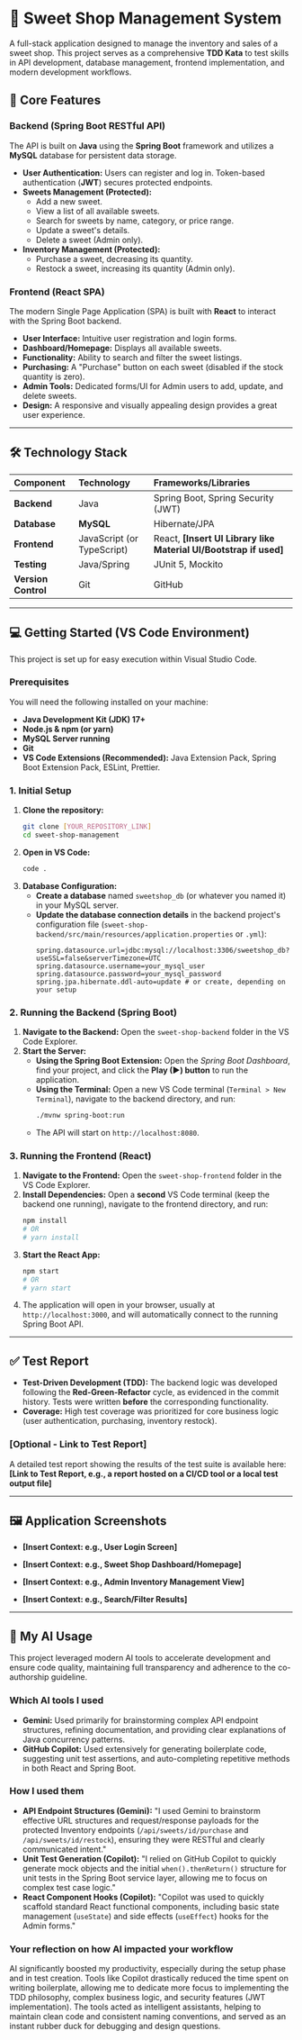 # 🍬 Sweet Shop Management System

A full-stack application designed to manage the inventory and sales of a sweet shop. This project serves as a comprehensive **TDD Kata** to test skills in API development, database management, frontend implementation, and modern development workflows.

## 🚀 Core Features

### Backend (Spring Boot RESTful API)

The API is built on **Java** using the **Spring Boot** framework and utilizes a **MySQL** database for persistent data storage.

* **User Authentication:** Users can register and log in. Token-based authentication (**JWT**) secures protected endpoints.
* **Sweets Management (Protected):**
    * Add a new sweet.
    * View a list of all available sweets.
    * Search for sweets by name, category, or price range.
    * Update a sweet's details.
    * Delete a sweet (Admin only).
* **Inventory Management (Protected):**
    * Purchase a sweet, decreasing its quantity.
    * Restock a sweet, increasing its quantity (Admin only).

### Frontend (React SPA)

The modern Single Page Application (SPA) is built with **React** to interact with the Spring Boot backend.

* **User Interface:** Intuitive user registration and login forms.
* **Dashboard/Homepage:** Displays all available sweets.
* **Functionality:** Ability to search and filter the sweet listings.
* **Purchasing:** A "Purchase" button on each sweet (disabled if the stock quantity is zero).
* **Admin Tools:** Dedicated forms/UI for Admin users to add, update, and delete sweets.
* **Design:** A responsive and visually appealing design provides a great user experience.

***

## 🛠️ Technology Stack

| Component | Technology | Frameworks/Libraries |
| :--- | :--- | :--- |
| **Backend** | Java | Spring Boot, Spring Security (JWT) |
| **Database** | **MySQL** | Hibernate/JPA |
| **Frontend** | JavaScript (or TypeScript) | React, **[Insert UI Library like Material UI/Bootstrap if used]** |
| **Testing** | Java/Spring | JUnit 5, Mockito |
| **Version Control** | Git | GitHub |

***

## 💻 Getting Started (VS Code Environment)

This project is set up for easy execution within Visual Studio Code.

### Prerequisites

You will need the following installed on your machine:

* **Java Development Kit (JDK) 17+**
* **Node.js & npm (or yarn)**
* **MySQL Server running**
* **Git**
* **VS Code Extensions (Recommended):** Java Extension Pack, Spring Boot Extension Pack, ESLint, Prettier.

### 1. Initial Setup

1.  **Clone the repository:**
    ```bash
    git clone [YOUR_REPOSITORY_LINK]
    cd sweet-shop-management
    ```
2.  **Open in VS Code:**
    ```bash
    code .
    ```
3.  **Database Configuration:**
    * **Create a database** named `sweetshop_db` (or whatever you named it) in your MySQL server.
    * **Update the database connection details** in the backend project's configuration file (`sweet-shop-backend/src/main/resources/application.properties` or `.yml`):
        ```properties
        spring.datasource.url=jdbc:mysql://localhost:3306/sweetshop_db?useSSL=false&serverTimezone=UTC
        spring.datasource.username=your_mysql_user
        spring.datasource.password=your_mysql_password
        spring.jpa.hibernate.ddl-auto=update # or create, depending on your setup
        ```

### 2. Running the Backend (Spring Boot)

1.  **Navigate to the Backend:** Open the `sweet-shop-backend` folder in the VS Code Explorer.
2.  **Start the Server:**
    * **Using the Spring Boot Extension:** Open the *Spring Boot Dashboard*, find your project, and click the **Play (▶) button** to run the application.
    * **Using the Terminal:** Open a new VS Code terminal (`Terminal > New Terminal`), navigate to the backend directory, and run:
        ```bash
        ./mvnw spring-boot:run
        ```
    * The API will start on `http://localhost:8080`.

### 3. Running the Frontend (React)

1.  **Navigate to the Frontend:** Open the `sweet-shop-frontend` folder in the VS Code Explorer.
2.  **Install Dependencies:** Open a **second** VS Code terminal (keep the backend one running), navigate to the frontend directory, and run:
    ```bash
    npm install 
    # OR 
    # yarn install
    ```
3.  **Start the React App:**
    ```bash
    npm start 
    # OR 
    # yarn start
    ```
4.  The application will open in your browser, usually at `http://localhost:3000`, and will automatically connect to the running Spring Boot API.

***

## ✅ Test Report

* **Test-Driven Development (TDD):** The backend logic was developed following the **Red-Green-Refactor** cycle, as evidenced in the commit history. Tests were written **before** the corresponding functionality.
* **Coverage:** High test coverage was prioritized for core business logic (user authentication, purchasing, inventory restock).

### **[Optional - Link to Test Report]**

A detailed test report showing the results of the test suite is available here: **[Link to Test Report, e.g., a report hosted on a CI/CD tool or a local test output file]**

***

## 🖼️ Application Screenshots

* **[Insert Context: e.g., User Login Screen]**
    
* **[Insert Context: e.g., Sweet Shop Dashboard/Homepage]**
    
* **[Insert Context: e.g., Admin Inventory Management View]**
    
* **[Insert Context: e.g., Search/Filter Results]**
    

***

## 🤖 My AI Usage

This project leveraged modern AI tools to accelerate development and ensure code quality, maintaining full transparency and adherence to the co-authorship guideline.

### Which AI tools I used

* **Gemini:** Used primarily for brainstorming complex API endpoint structures, refining documentation, and providing clear explanations of Java concurrency patterns.
* **GitHub Copilot:** Used extensively for generating boilerplate code, suggesting unit test assertions, and auto-completing repetitive methods in both React and Spring Boot.

### How I used them

* **API Endpoint Structures (Gemini):** "I used Gemini to brainstorm effective URL structures and request/response payloads for the protected Inventory endpoints (`/api/sweets/id/purchase` and `/api/sweets/id/restock`), ensuring they were RESTful and clearly communicated intent."
* **Unit Test Generation (Copilot):** "I relied on GitHub Copilot to quickly generate mock objects and the initial `when().thenReturn()` structure for unit tests in the Spring Boot service layer, allowing me to focus on complex test case logic."
* **React Component Hooks (Copilot):** "Copilot was used to quickly scaffold standard React functional components, including basic state management (`useState`) and side effects (`useEffect`) hooks for the Admin forms."

### Your reflection on how AI impacted your workflow

AI significantly boosted my productivity, especially during the setup phase and in test creation. Tools like Copilot drastically reduced the time spent on writing boilerplate, allowing me to dedicate more focus to implementing the TDD philosophy, complex business logic, and security features (JWT implementation). The tools acted as intelligent assistants, helping to maintain clean code and consistent naming conventions, and served as an instant rubber duck for debugging and design questions.

